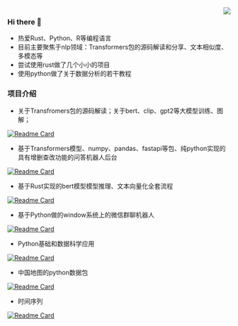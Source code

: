 <img align="right" src="https://github-readme-stats.vercel.app/api?username=yuanzhoulvpi2017&show_icons=true&icon_color=CE1D2D&text_color=718096&bg_color=ffffff&hide_title=true" />


### Hi there 👋

- 热爱Rust、Python、R等编程语言
- 目前主要聚焦于nlp领域：Transformers包的源码解读和分享、文本相似度、多模态等
- 尝试使用rust做了几个小小的项目
- 使用python做了关于数据分析的若干教程

### 项目介绍
- 关于Transfromers包的源码解读；关于bert、clip、gpt2等大模型训练、图解；

[![Readme Card](https://github-readme-stats.vercel.app/api/pin/?username=yuanzhoulvpi2017&repo=zero_nlp)](https://github.com/yuanzhoulvpi2017/zero_nlp)

- 基于Transformers模型、numpy、pandas、fastapi等包、纯python实现的具有增删查改功能的问答机器人后台

[![Readme Card](https://github-readme-stats.vercel.app/api/pin/?username=yuanzhoulvpi2017&repo=questionAnswerSystem)](https://github.com/yuanzhoulvpi2017/questionAnswerSystem)

- 基于Rust实现的bert模型模型推理、文本向量化全套流程

[![Readme Card](https://github-readme-stats.vercel.app/api/pin/?username=yuanzhoulvpi2017&repo=Rust4SenVec)](https://github.com/yuanzhoulvpi2017/Rust4SenVec)

- 基于Python做的window系统上的微信群聊机器人


[![Readme Card](https://github-readme-stats.vercel.app/api/pin/?username=yuanzhoulvpi2017&repo=WechatGroupRobot)](https://github.com/yuanzhoulvpi2017/WechatGroupRobot)


- Python基础和数据科学应用

[![Readme Card](https://github-readme-stats.vercel.app/api/pin/?username=yuanzhoulvpi2017&repo=tiny_python)](https://github.com/yuanzhoulvpi2017/tiny_python)



- 中国地图的python数据包


[![Readme Card](https://github-readme-stats.vercel.app/api/pin/?username=yuanzhoulvpi2017&repo=chinamap)](https://github.com/yuanzhoulvpi2017/chinamap)


- 时间序列


[![Readme Card](https://github-readme-stats.vercel.app/api/pin/?username=yuanzhoulvpi2017&repo=TimeSeries)](https://github.com/yuanzhoulvpi2017/TimeSeries)


